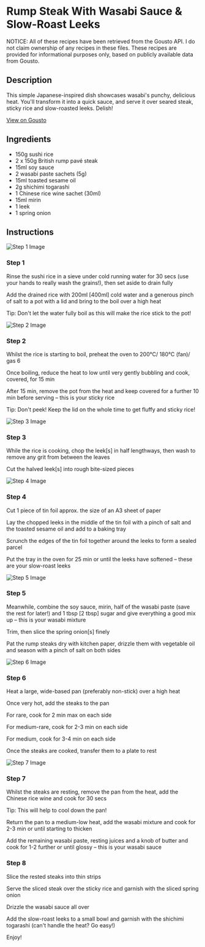 # Rump Steak With Wasabi Sauce & Slow-Roast Leeks

NOTICE: All of these recipes have been retrieved from the Gousto API. I do not claim ownership of any recipes in these files. These recipes are provided for informational purposes only, based on publicly available data from Gousto.

## Description

This simple Japanese-inspired dish showcases wasabi's punchy, delicious heat. You'll transform it into a quick sauce, and serve it over seared steak, sticky rice and slow-roasted leeks. Delish!

[View on Gousto](https://www.gousto.co.uk/recipes/cookbook/rump-steak-with-wasabi-sauce-slow-roast-leeks)

## Ingredients

- 150g sushi rice
- 2 x 150g British rump pavé steak
- 15ml soy sauce
- 2 wasabi paste sachets (5g)
- 15ml toasted sesame oil
- 2g shichimi togarashi 
- 1 Chinese rice wine sachet (30ml)
- 15ml mirin 
- 1 leek
- 1 spring onion

## Instructions

![Step 1 Image](https://production-media.gousto.co.uk/cms/recipe-step-image/R2141Step-1-x200.jpg)

### Step 1

Rinse the sushi rice in a sieve under cold running water for 30 secs (use your hands to really wash the grains!), then set aside to drain fully

Add the drained rice with 200ml<span class="text-danger"> [400ml]</span> cold water and a generous pinch of salt to a pot with a lid and bring to the boil over a high heat

Tip: Don't let the water fully boil as this will make the rice stick to the pot!

![Step 2 Image](https://production-media.gousto.co.uk/cms/recipe-step-image/R2141Step-2-x200.jpg)

### Step 2

Whilst the rice is starting to boil, preheat the oven to 200°C/ 180°C (fan)/ gas 6

Once boiling, reduce the heat to low until very gently bubbling and cook, covered, for 15 min

After 15 min, remove the pot from the heat and keep covered for a further 10 min before serving – this is your sticky rice

Tip: Don't peek! Keep the lid on the whole time to get fluffy and sticky rice!

![Step 3 Image](https://production-media.gousto.co.uk/cms/recipe-step-image/R2141Step-3-x200.jpg)

### Step 3

While the rice is cooking, chop the leek<span class="text-danger">[s]</span> in half lengthways, then wash to remove any grit from between the leaves

Cut the halved leek<span class="text-danger">[s]</span> into rough bite-sized pieces

![Step 4 Image](https://production-media.gousto.co.uk/cms/recipe-step-image/R2141Step-4-x200.jpg)

### Step 4

Cut 1 piece of tin foil approx. the size of an A3 sheet of paper

Lay the chopped leeks in the middle of the tin foil with a pinch of salt and the toasted sesame oil and add to a baking tray

Scrunch the edges of the tin foil together around the leeks to form a sealed parcel

Put the tray in the oven for 25 min or until the leeks have softened – these are your slow-roast leeks

![Step 5 Image](https://production-media.gousto.co.uk/cms/recipe-step-image/R2141Step-5-x200.jpg)

### Step 5

Meanwhile, combine the soy sauce, mirin, half of the wasabi paste (save the rest for later!) and 1 tbsp <span class="text-danger">[2 tbsp]</span> sugar and give everything a good mix up – this is your wasabi mixture

Trim, then slice the spring onion<span class="text-danger">[s] </span>finely

Pat the rump steaks dry with kitchen paper, drizzle them with vegetable oil and season with a pinch of salt on both sides

![Step 6 Image](https://production-media.gousto.co.uk/cms/recipe-step-image/R2141Step-6-x200.jpg)

### Step 6

Heat a large, wide-based pan (preferably non-stick) over a high heat

Once very hot, add the steaks to the pan

For rare, cook for 2 min max on each side

For medium-rare, cook for 2-3 min on each side

For medium, cook for 3-4 min on each side

Once the steaks are cooked, transfer them to a plate to rest

![Step 7 Image](https://production-media.gousto.co.uk/cms/recipe-step-image/R2141Step-7-x200.jpg)

### Step 7

Whilst the steaks are resting, remove the pan from the heat, add the Chinese rice wine and cook for 30 secs

Tip: This will help to cool down the pan!

Return the pan to a medium-low heat, add the wasabi mixture and cook for 2-3 min or until starting to thicken

Add the remaining wasabi paste, resting juices and a knob of butter and cook for 1-2 further or until glossy – this is your wasabi sauce

### Step 8

Slice the rested steaks into thin strips

Serve the sliced steak over the sticky rice and garnish with the sliced spring onion

Drizzle the wasabi sauce all over

Add the slow-roast leeks to a small bowl and garnish with the shichimi togarashi (can't handle the heat? Go easy!)

Enjoy!

